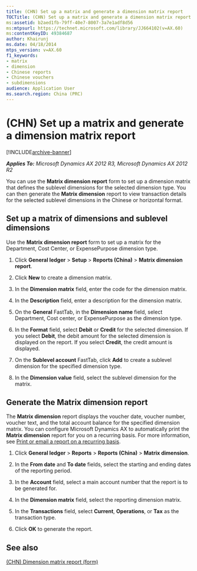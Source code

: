 ```yaml
---
title: (CHN) Set up a matrix and generate a dimension matrix report
TOCTitle: (CHN) Set up a matrix and generate a dimension matrix report
ms:assetid: b2aed1fb-79ff-40e7-8007-3a7e1adf8d56
ms:mtpsurl: https://technet.microsoft.com/library/JJ664102(v=AX.60)
ms:contentKeyID: 49384687
author: Khairunj
ms.date: 04/18/2014
mtps_version: v=AX.60
f1_keywords:
- matrix
- dimension
- Chinese reports
- Chinese vouchers
- subdimensions
audience: Application User
ms.search.region: China (PRC)
---
```


# (CHN) Set up a matrix and generate a dimension matrix report 


[!INCLUDE[archive-banner](includes/archive-banner.md)]


_**Applies To:** Microsoft Dynamics AX 2012 R3, Microsoft Dynamics AX 2012 R2_

You can use the **Matrix dimension report** form to set up a dimension matrix that defines the sublevel dimensions for the selected dimension type. You can then generate the **Matrix dimension** report to view transaction details for the selected sublevel dimensions in the Chinese or horizontal format.

## Set up a matrix of dimensions and sublevel dimensions

Use the **Matrix dimension report** form to set up a matrix for the Department, Cost Center, or ExpensePurpose dimension type.

1.  Click **General ledger** \> **Setup** \> **Reports (China)** \> **Matrix dimension report**.

2.  Click **New** to create a dimension matrix.

3.  In the **Dimension matrix** field, enter the code for the dimension matrix.

4.  In the **Description** field, enter a description for the dimension matrix.

5.  On the **General** FastTab, in the **Dimension name** field, select Department, Cost center, or ExpensePurpose as the dimension type.

6.  In the **Format** field, select **Debit** or **Credit** for the selected dimension. If you select **Debit**, the debit amount for the selected dimension is displayed on the report. If you select **Credit**, the credit amount is displayed.

7.  On the **Sublevel account** FastTab, click **Add** to create a sublevel dimension for the specified dimension type.

8.  In the **Dimension value** field, select the sublevel dimension for the matrix.

## Generate the Matrix dimension report

The **Matrix dimension** report displays the voucher date, voucher number, voucher text, and the total account balance for the specified dimension matrix. You can configure Microsoft Dynamics AX to automatically print the **Matrix dimension** report for you on a recurring basis. For more information, see [Print or email a report on a recurring basis](print-or-email-a-report-on-a-recurring-basis.md).

1.  Click **General ledger** \> **Reports** \> **Reports (China)** \> **Matrix dimension**.

2.  In the **From date** and **To date** fields, select the starting and ending dates of the reporting period.

3.  In the **Account** field, select a main account number that the report is to be generated for.

4.  In the **Dimension matrix** field, select the reporting dimension matrix.

5.  In the **Transactions** field, select **Current**, **Operations**, or **Tax** as the transaction type.

6.  Click **OK** to generate the report.

## See also

[(CHN) Dimension matrix report (form)](https://technet.microsoft.com/library/jj663994\(v=ax.60\))

  


